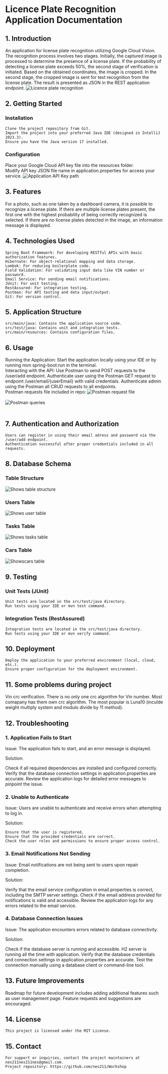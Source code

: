 # Licence Plate Recognition Application Documentation

## 1. Introduction
<div class="wrap-text">
An application for license plate recognition utilizing Google Cloud Vision. The recognition process involves two stages. Initially, the captured image is processed to determine the presence of a license plate. If the probability of detecting a license plate exceeds 50%, the second stage of verification is initiated. Based on the obtained coordinates, the image is cropped. In the second stage, the cropped image is sent for text recognition from the license plate. The result is presented as JSON in the REST application endpoint.
<img alt="Licence plate recognition" src="https://github.com/nes211/licence-plate/blob/8a44db7ca07753ade3daedd16c0da5c93fa7d23d/img/licence_plate_diagram.jpg">

</div>



## 2. Getting Started
### Installation

    Clone the project repository from Git.
    Import the project into your preferred Java IDE (designed in IntelliJ 2023.3).
    Ensure you have the Java version 17 installed.

### Configuration
<div class="wrap-text">
    Place your Google Cloud API key file into the resources folder.
    <br> Modify API key JSON file name in application.properties for access your service.


<img alt="Application API Key path" src="https://github.com/nes211/licence-plate/blob/85a864c9f2f27a677eb8a3a34aaf84c7ae79cbfb/img/application_config.jpg">
    
</div>

## 3. Features

<div class="wrap-text">
For a photo, such as one taken by a dashboard camera, it is possible to recognize a license plate. If there are multiple license plates present, the first one with the highest probability of being correctly recognized is selected. If there are no license plates detected in the image, an information message is displayed.
</div>

## 4. Technologies Used

    Spring Boot Framework: For developing RESTful APIs with basic authorization features.
    Hibernate: For object-relational mapping and data storage.
    Lombok: For reducing boilerplate code.
    Field Validation: For validating input data like VIN number or password.
    Email Service: For sending email notifications.
    JUnit: For unit testing.
    RestAssured: For integration testing.
    Postman: For API testing and data input/output.
    Git: For version control.

## 5. Application Structure

    src/main/java: Contains the application source code.
    src/test/java: Contains unit and integration tests.
    src/main/resources: Contains configuration files.

## 6. Usage
<div class="wrap-text">
    Running the Application:
        Start the application locally using your IDE or by running mvn spring-boot:run in the terminal.
</div>

<div class="wrap-text">
    Interacting with the API:
        Use Postman to send POST requests to the /user/add endpoint.
        Authenticate user using the Postman GET request to endpoint /user/email/{userEmail} with valid credentials.
        Authenticate admin using the Postman all CRUD requests to all endpoints.
        <br>Postman requests file included in repo: <img alt="Postman request file" src="[https://github.com/nes211/Workshop/blob/249e7df7c38367da0c3878e1564520ffb0b7f1ad/img/structore.jpg](https://github.com/nes211/Workshop/blob/1f99ddf38881f278ac7fa78365b7f3c3bdbdc730/Workshop.postman_collection.json)">
</div>

<br>
<img alt="Postman queries" src="https://github.com/nes211/Workshop/blob/5637826ae8f2af306e69ecc3dc24b48aae1c8290/img/postman.jpg">
<br>
<br>

## 7. Authentication and Authorization

    Users can register in using their email adress and password via the /user/add endpoint.
    Authentication successful after proper credentials included in all requests.

## 8. Database Schema

### Table Structure
<img alt="Shows table structure" src="https://github.com/nes211/Workshop/blob/249e7df7c38367da0c3878e1564520ffb0b7f1ad/img/structore.jpg">

### Users Table
<img alt="Shows user table" src="https://github.com/nes211/Workshop/blob/249e7df7c38367da0c3878e1564520ffb0b7f1ad/img/users.jpg">

### Tasks Table
<img alt="Shows tasks table" src="https://github.com/nes211/Workshop/blob/249e7df7c38367da0c3878e1564520ffb0b7f1ad/img/tasks.jpg">


### Cars Table 
<img alt="Showscars table" src="https://github.com/nes211/Workshop/blob/249e7df7c38367da0c3878e1564520ffb0b7f1ad/img/cars.jpg">

## 9. Testing

### Unit Tests (JUnit)

    Unit tests are located in the src/test/java directory.
    Run tests using your IDE or mvn test command.

### Integration Tests (RestAssured)

    Integration tests are located in the src/test/java directory.
    Run tests using your IDE or mvn verify command.

## 10. Deployment

    Deploy the application to your preferred environment (local, cloud, etc.).
    Ensure proper configuration for the deployment environment.

## 11. Some problems during project
<div class="wrap-text">
    Vin crc verification. There is no only one crc algorithm for Vin number. Most comapany has them own crc algorithm. The most popular is Luna10 
    (inculde weight multiply system and modulo divide by 11 method).
</div>

## 12. Troubleshooting

  ### 1. Application Fails to Start

Issue: The application fails to start, and an error message is displayed.

Solution:
<div class="wrap-text">
    Check if all required dependencies are installed and configured correctly.
    Verify that the database connection settings in application.properties are accurate.
    Review the application logs for detailed error messages to pinpoint the issue.
</div>
 
 ### 2. Unable to Authenticate

Issue: Users are unable to authenticate and receive errors when attempting to log in.

Solution:

    Ensure that the user is registered.
    Ensure that the provided credentials are correct.
    Check the user roles and permissions to ensure proper access control.

  ### 3. Email Notifications Not Sending

Issue: Email notifications are not being sent to users upon repair completion.

Solution:
<div class="wrap-text">
    Verify that the email service configuration in email.properties is correct, including the SMTP server settings.
    Check if the email address provided for notifications is valid and accessible.
    Review the application logs for any errors related to the email service.
</div>

### 4. Database Connection Issues

Issue: The application encounters errors related to database connectivity.

Solution:
<div class="wrap-text">
    Check if the database server is running and accessible. H2 server is running all the time with application.
    Verify that the database credentials and connection settings in application.properties are accurate.
    Test the connection manually using a database client or command-line tool.
</div>
    
## 13. Future Improvements
<div class="wrap-text">
    Roadmap for future development includes adding additional features such as user management page.
    Feature requests and suggestions are encouraged.
</div>

## 14. License

    This project is licensed under the MIT License.

## 15. Contact

    For support or inquiries, contact the project maintainers at nes211nes211nes@gmail.com.
    Project repository: https://github.com/nes211/Workshop
